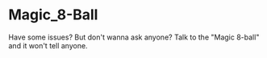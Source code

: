 # Magic_8-Ball
Have some issues? But don't wanna ask anyone? Talk to the "Magic 8-ball" and it won't tell anyone.

